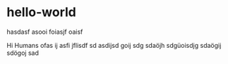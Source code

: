 # hello-world

hasdasf asooi foiasjf oaisf 


Hi Humans
ofas ij asfi jflisdf sd
asdijsd goij sdg
sdaöjh sdgüoisdjg 
sdaögij sdögoj sad
